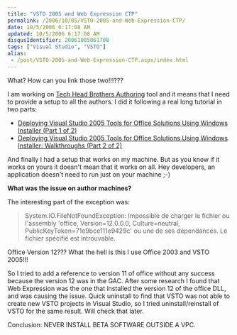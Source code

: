 ```yaml
---
title: "VSTO 2005 and Web Expression CTP"
permalink: /2006/10/05/VSTO-2005-and-Web-Expression-CTP/
date: 10/5/2006 6:17:08 AM
updated: 10/5/2006 6:17:08 AM
disqusIdentifier: 20061005061708
tags: ["Visual Studio", "VSTO"]
alias:
 - /post/VSTO-2005-and-Web-Expression-CTP.aspx/index.html
---
```

What? How can you link those two!!!???

I am working on [Tech Head Brothers Authoring](http://www.codeplex.com/Wiki/View.aspx?ProjectName=THBAuthoring) tool and it means that I need to provide a setup to all the authors. I did it following a real long tutorial in two parts:
<!-- more -->

*   [Deploying Visual Studio 2005 Tools for Office Solutions Using Windows Installer (Part 1 of 2)](http://msdn.microsoft.com/office/default.aspx?pull=/library/en-us/odc_vsto2005_ta/html/OfficeVSTOWindowsInstallerOverview.asp)
*   [Deploying Visual Studio 2005 Tools for Office Solutions Using Windows Installer: Walkthroughs (Part 2 of 2)](http://msdn.microsoft.com/office/default.aspx?pull=/library/en-us/odc_vsto2005_ta/html/OfficeVSTOWindowsInstallerWalkthrough.asp) 

And finally I had a setup that works on my machine. But as you know if it works on yours it doesn't mean that it works on all. Hey developers, an application doesn't need to run just on your machine ;-)

**What was the issue on author machines?**

The interesting part of the exception was:

> System.IO.FileNotFoundException: Impossible de charger le fichier ou l'assembly 'office, Version=12.0.0.0, Culture=neutral, PublicKeyToken=71e9bce111e9429c' ou une de ses dépendances. Le fichier spécifié est introuvable.

Office Version 12??? What the hell is this I use Office 2003 and VSTO 2005!!!

So I tried to add a reference to version 11 of office without any success because the version 12 was in the GAC. After some research I found that Web Expression was the one that installed the version 12 of the office DLL, and was causing the issue. Quick uninstall to find that VSTO was not able to create new VSTO projects in Visual Studio, so I tried uninstall/reinstall of VSTO for the same result. Will check that later.

Conclusion: NEVER INSTALL BETA SOFTWARE OUTSIDE A VPC.
